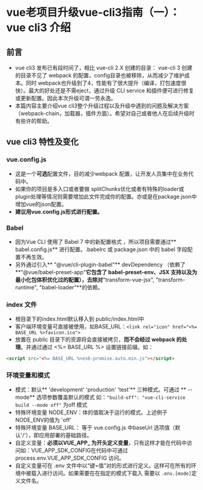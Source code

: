 # vue老项目升级vue-cli3指南（一）：vue cli3 介绍

## 前言
 - vue cli3 发布已有段时间了，相比 vue-cli 2.X 创建的目录： vue-cli 3 创建的目录不见了 webpack 的配置，config目录也被移除，从而减少了维护成本。同时 webpack也升级到了4，性能有了很大提升（编译，打包速度很快）。最大的好处还是不需eject，通过升级 CLI service 和插件便可进行修复或更新配置。因此本次升级可谓一劳永逸。
 - 本篇内容主要介绍vue cli3整个升级过程以及升级中遇到的问题及解决方案（webpack-chain，加载器，插件方面）。希望对自己或者他人在后续升级时有些许的帮助。
 

## vue cli3 特性及变化
### vue.config.js
 - 这是一个**可选**配置文件，目的减少webpack 配置，让开发人员集中在业务代码中。
 - 如果你的项目是多入口或者要做 splitChunks优化或者有特殊的loader或plugin处理等情况则需要增加此文件完成你的配置。亦或是在package.json中增加vue的json配置。
 - **建议用vue.config.js形式进行配置。**

### Babel
 - 因为Vue CLI 使用了 Babel 7 中的新配置格式 ，所以项目需要通过** babel.config.js** 进行配置。.babelrc 或 package.json 中的 babel 字段配置不再生效。
 - 另外通过引入** "@vue/cli-plugin-babel"** devDependency （依赖了**"@vue/babel-preset-app"**它包含了 babel-preset-env、JSX 支持以及为最小化包体积优化过的配置），去除对**"transform-vue-jsx", "transform-runtime", "babel-loader"**的依赖。

### index 文件
 - 根目录下的index.html默认移入到 public/index.html中
 - 客户端环境变量可直接被使用，如BASE_URL：`<link rel="icon" href="<%= BASE_URL %>favicon.ico">
`
- 放置在 public 目录下的资源将会直接被拷贝，**而不会经过 webpack 的处理**。并通过通过 <%= BASE_URL %> 设置链接前缀。如：
``` html 
<script src="<%= BASE_URL %>es6-promise.auto.min.js"></script>
```
### 环境变量和模式
 - 模式：默认** 'development' 'production' 'test'** 三种模式。可通过 ** --mode** 选项参数覆盖默认的模式 如：`"build-off": "vue-cli-service build --mode off"` 为off 模式
 - 特殊环境变量 NODE_ENV：体的值取决于运行的模式。上述例子 NODE_ENV的值为 'off'
 - 特殊环境变量 BASE_URL： 等于 vue.config.js 中baseUrl 选项值（默认'/'），即应用部署的基础路径。
 - 自定义变量：**必须以VUE_APP_ 为开头定义变量**，只有这样才能在代码中访问如：VUE_APP_SDK_CONFIG在代码中可通过 process.env.VUE_APP_SDK_CONFIG 访问。
 - 自定义变量可在 .env 文件中以“键=值”对的形式进行定义。这样可在所有的环境中被载入进行访问。如果需要在在指定的模式下载入 需要以 `.env.[mode]`定义文件名。